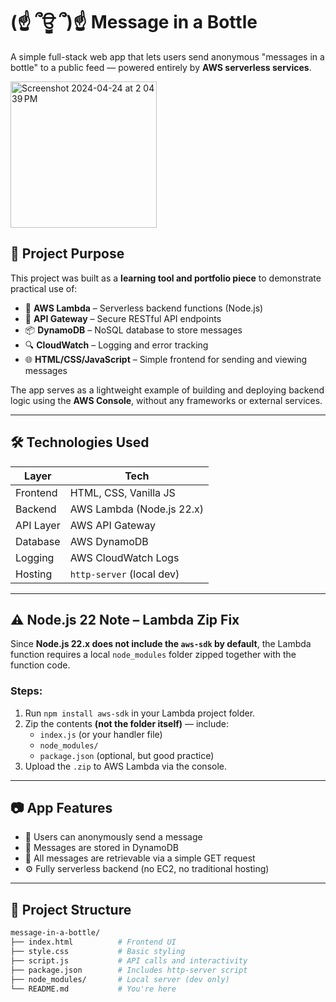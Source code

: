 # (☝ ՞ਊ ՞)☝ Message in a Bottle

A simple full-stack web app that lets users send anonymous "messages in a bottle" to a public feed — powered entirely by **AWS serverless services**.


<div style="pointer-events: none;">
<img width="234" alt="Screenshot 2024-04-24 at 2 04 39 PM"  src="https://github.com/user-attachments/assets/d9886d60-fb06-4ef9-a0a2-f85eec7d998c"/>



</div>

## 🚀 Project Purpose

This project was built as a **learning tool and portfolio piece** to demonstrate practical use of:

- 🧠 **AWS Lambda** – Serverless backend functions (Node.js)
- 🔗 **API Gateway** – Secure RESTful API endpoints
- 📦 **DynamoDB** – NoSQL database to store messages
- 🔍 **CloudWatch** – Logging and error tracking
- 🌐 **HTML/CSS/JavaScript** – Simple frontend for sending and viewing messages

The app serves as a lightweight example of building and deploying backend logic using the **AWS Console**, without any frameworks or external services.

---

## 🛠️ Technologies Used

| Layer         | Tech                    |
|---------------|-------------------------|
| Frontend      | HTML, CSS, Vanilla JS   |
| Backend       | AWS Lambda (Node.js 22.x) |
| API Layer     | AWS API Gateway         |
| Database      | AWS DynamoDB            |
| Logging       | AWS CloudWatch Logs     |
| Hosting       | `http-server` (local dev) |

---

## ⚠️ Node.js 22 Note – Lambda Zip Fix

Since **Node.js 22.x does not include the `aws-sdk` by default**, the Lambda function requires a local `node_modules` folder zipped together with the function code.

### Steps:

1. Run `npm install aws-sdk` in your Lambda project folder.
2. Zip the contents **(not the folder itself)** — include:
    - `index.js` (or your handler file)
    - `node_modules/`
    - `package.json` (optional, but good practice)
3. Upload the `.zip` to AWS Lambda via the console.

---

## 📷 App Features

- 🌊 Users can anonymously send a message
- 🧾 Messages are stored in DynamoDB
- 🔁 All messages are retrievable via a simple GET request
- ⚙️ Fully serverless backend (no EC2, no traditional hosting)

---

## 📂 Project Structure

```bash
message-in-a-bottle/
├── index.html          # Frontend UI
├── style.css           # Basic styling
├── script.js           # API calls and interactivity
├── package.json        # Includes http-server script
├── node_modules/       # Local server (dev only)
└── README.md           # You're here
